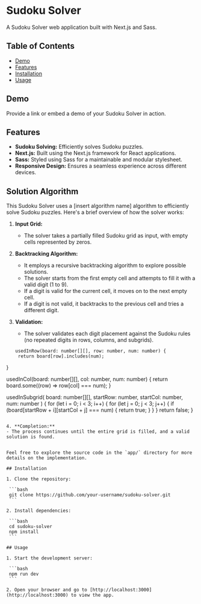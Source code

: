 # Sudoku Solver

A Sudoku Solver web application built with Next.js and Sass.

## Table of Contents

- [Demo](#demo)
- [Features](#features)
- [Installation](#installation)
- [Usage](#usage)

## Demo

Provide a link or embed a demo of your Sudoku Solver in action.

## Features

- **Sudoku Solving:** Efficiently solves Sudoku puzzles.
- **Next.js:** Built using the Next.js framework for React applications.
- **Sass:** Styled using Sass for a maintainable and modular stylesheet.
- **Responsive Design:** Ensures a seamless experience across different devices.

## Solution Algorithm

This Sudoku Solver uses a [insert algorithm name] algorithm to efficiently solve Sudoku puzzles. Here's a brief overview of how the solver works:

1. **Input Grid:**
   - The solver takes a partially filled Sudoku grid as input, with empty cells represented by zeros.

2. **Backtracking Algorithm:**
   - It employs a recursive backtracking algorithm to explore possible solutions.
   - The solver starts from the first empty cell and attempts to fill it with a valid digit (1 to 9).
   - If a digit is valid for the current cell, it moves on to the next empty cell.
   - If a digit is not valid, it backtracks to the previous cell and tries a different digit.

3. **Validation:**
   - The solver validates each digit placement against the Sudoku rules (no repeated digits in rows, columns, and subgrids).

   ```
   usedInRow(board: number[][], row: number, num: number) {
    return board[row].includes(num);
  }

  usedInCol(board: number[][], col: number, num: number) {
    return board.some((row) => row[col] === num);
  }

  usedInSubgrid(
    board: number[][],
    startRow: number,
    startCol: number,
    num: number
  ) {
    for (let i = 0; i < 3; i++) {
      for (let j = 0; j < 3; j++) {
        if (board[startRow + i][startCol + j] === num) {
          return true;
        }
      }
    }
    return false;
  }
   ```

4. **Completion:**
   - The process continues until the entire grid is filled, and a valid solution is found.


Feel free to explore the source code in the `app/` directory for more details on the implementation.

## Installation

1. Clone the repository:

    ```bash
    git clone https://github.com/your-username/sudoku-solver.git
    ```

2. Install dependencies:

    ```bash
    cd sudoku-solver
    npm install
    ```

## Usage

1. Start the development server:

    ```bash
    npm run dev
    ```

2. Open your browser and go to [http://localhost:3000](http://localhost:3000) to view the app.
